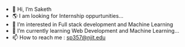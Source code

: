 - 👋 Hi, I’m Saketh
- 🌎 I am looking for Internship oppurtunities...
- 👀 I’m interested in Full stack development and Machine Learning
- 🌱 I’m currently learning Web Development and Machine Learning...
- 📫 How to reach me : sp357@njit.edu

<!---
saketh242/saketh242 is a ✨ special ✨ repository because its `README.md` (this file) appears on your GitHub profile.
You can click the Preview link to take a look at your changes.
--->
